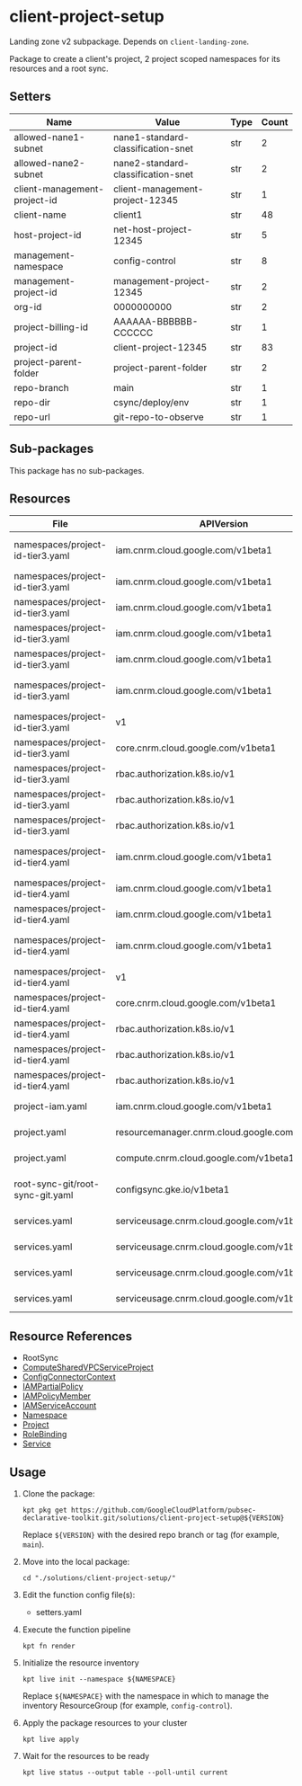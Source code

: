 <!-- BEGINNING OF PRE-COMMIT-BLUEPRINT DOCS HOOK:TITLE -->
# client-project-setup


<!-- END OF PRE-COMMIT-BLUEPRINT DOCS HOOK:TITLE -->

<!-- BEGINNING OF PRE-COMMIT-BLUEPRINT DOCS HOOK:BODY -->
Landing zone v2 subpackage.
Depends on `client-landing-zone`.

Package to create a client's project, 2 project scoped namespaces for its resources and a root sync.

## Setters

|             Name             |               Value                | Type | Count |
|------------------------------|------------------------------------|------|-------|
| allowed-nane1-subnet         | nane1-standard-classification-snet | str  |     2 |
| allowed-nane2-subnet         | nane2-standard-classification-snet | str  |     2 |
| client-management-project-id | client-management-project-12345    | str  |     1 |
| client-name                  | client1                            | str  |    48 |
| host-project-id              | net-host-project-12345             | str  |     5 |
| management-namespace         | config-control                     | str  |     8 |
| management-project-id        | management-project-12345           | str  |     2 |
| org-id                       |                         0000000000 | str  |     2 |
| project-billing-id           | AAAAAA-BBBBBB-CCCCCC               | str  |     1 |
| project-id                   | client-project-12345               | str  |    83 |
| project-parent-folder        | project-parent-folder              | str  |     2 |
| repo-branch                  | main                               | str  |     1 |
| repo-dir                     | csync/deploy/env                   | str  |     1 |
| repo-url                     | git-repo-to-observe                | str  |     1 |

## Sub-packages

This package has no sub-packages.

## Resources

|               File               |                  APIVersion                   |              Kind              |                                    Name                                     |         Namespace          |
|----------------------------------|-----------------------------------------------|--------------------------------|-----------------------------------------------------------------------------|----------------------------|
| namespaces/project-id-tier3.yaml | iam.cnrm.cloud.google.com/v1beta1             | IAMServiceAccount              | project-id-tier3-sa                                                         | client-name-config-control |
| namespaces/project-id-tier3.yaml | iam.cnrm.cloud.google.com/v1beta1             | IAMPolicyMember                | project-id-tier3-sa-serviceaccountadmin-project-id-permissions              | client-name-projects       |
| namespaces/project-id-tier3.yaml | iam.cnrm.cloud.google.com/v1beta1             | IAMPolicyMember                | project-id-tier3-sa-securityadmin-project-id-permissions                    | client-name-projects       |
| namespaces/project-id-tier3.yaml | iam.cnrm.cloud.google.com/v1beta1             | IAMPolicyMember                | project-id-tier3-sa-tier3-firewallrule-admin-app-infra-folder-permissions   | client-name-hierarchy      |
| namespaces/project-id-tier3.yaml | iam.cnrm.cloud.google.com/v1beta1             | IAMPolicyMember                | project-id-tier3-sa-tier3-dnsrecord-admin-host-project-id-permissions       | client-name-projects       |
| namespaces/project-id-tier3.yaml | iam.cnrm.cloud.google.com/v1beta1             | IAMPartialPolicy               | project-id-tier3-sa-workload-identity-binding                               | client-name-config-control |
| namespaces/project-id-tier3.yaml | v1                                            | Namespace                      | project-id-tier3                                                            |                            |
| namespaces/project-id-tier3.yaml | core.cnrm.cloud.google.com/v1beta1            | ConfigConnectorContext         | configconnectorcontext.core.cnrm.cloud.google.com                           | project-id-tier3           |
| namespaces/project-id-tier3.yaml | rbac.authorization.k8s.io/v1                  | RoleBinding                    | cnrm-viewer-project-id-tier3                                                | client-name-networking     |
| namespaces/project-id-tier3.yaml | rbac.authorization.k8s.io/v1                  | RoleBinding                    | cnrm-viewer-project-id-tier3                                                | project-id-tier4           |
| namespaces/project-id-tier3.yaml | rbac.authorization.k8s.io/v1                  | RoleBinding                    | syncs-repo                                                                  | project-id-tier3           |
| namespaces/project-id-tier4.yaml | iam.cnrm.cloud.google.com/v1beta1             | IAMServiceAccount              | project-id-tier4-sa                                                         | client-name-config-control |
| namespaces/project-id-tier4.yaml | iam.cnrm.cloud.google.com/v1beta1             | IAMPolicyMember                | project-id-tier4-sa-networkuser-allowed-nane1-subnet-permissions            | client-name-networking     |
| namespaces/project-id-tier4.yaml | iam.cnrm.cloud.google.com/v1beta1             | IAMPolicyMember                | project-id-tier4-sa-networkuser-allowed-nane2-subnet-permissions            | client-name-networking     |
| namespaces/project-id-tier4.yaml | iam.cnrm.cloud.google.com/v1beta1             | IAMPartialPolicy               | project-id-tier4-sa-workload-identity-binding                               | client-name-config-control |
| namespaces/project-id-tier4.yaml | v1                                            | Namespace                      | project-id-tier4                                                            |                            |
| namespaces/project-id-tier4.yaml | core.cnrm.cloud.google.com/v1beta1            | ConfigConnectorContext         | configconnectorcontext.core.cnrm.cloud.google.com                           | project-id-tier4           |
| namespaces/project-id-tier4.yaml | rbac.authorization.k8s.io/v1                  | RoleBinding                    | cnrm-viewer-project-id-tier4                                                | client-name-networking     |
| namespaces/project-id-tier4.yaml | rbac.authorization.k8s.io/v1                  | RoleBinding                    | cnrm-viewer-project-id-tier4                                                | project-id-tier3           |
| namespaces/project-id-tier4.yaml | rbac.authorization.k8s.io/v1                  | RoleBinding                    | syncs-repo                                                                  | project-id-tier4           |
| project-iam.yaml                 | iam.cnrm.cloud.google.com/v1beta1             | IAMPolicyMember                | client-name-config-control-sa-iamserviceaccountadmin-project-id-permissions | client-name-projects       |
| project.yaml                     | resourcemanager.cnrm.cloud.google.com/v1beta1 | Project                        | project-id                                                                  | client-name-projects       |
| project.yaml                     | compute.cnrm.cloud.google.com/v1beta1         | ComputeSharedVPCServiceProject | project-id-svpcservice                                                      | client-name-networking     |
| root-sync-git/root-sync-git.yaml | configsync.gke.io/v1beta1                     | RootSync                       | project-id-csync                                                            | config-management-system   |
| services.yaml                    | serviceusage.cnrm.cloud.google.com/v1beta1    | Service                        | project-id-iam                                                              | client-name-projects       |
| services.yaml                    | serviceusage.cnrm.cloud.google.com/v1beta1    | Service                        | project-id-resourcemanager                                                  | client-name-projects       |
| services.yaml                    | serviceusage.cnrm.cloud.google.com/v1beta1    | Service                        | project-id-billing                                                          | client-name-projects       |
| services.yaml                    | serviceusage.cnrm.cloud.google.com/v1beta1    | Service                        | project-id-serviceusage                                                     | client-name-projects       |

## Resource References

- RootSync
- [ComputeSharedVPCServiceProject](https://cloud.google.com/config-connector/docs/reference/resource-docs/compute/computesharedvpcserviceproject)
- [ConfigConnectorContext](https://cloud.google.com/config-connector/docs/how-to/advanced-install#addon-configuring)
- [IAMPartialPolicy](https://cloud.google.com/config-connector/docs/reference/resource-docs/iam/iampartialpolicy)
- [IAMPolicyMember](https://cloud.google.com/config-connector/docs/reference/resource-docs/iam/iampolicymember)
- [IAMServiceAccount](https://cloud.google.com/config-connector/docs/reference/resource-docs/iam/iamserviceaccount)
- [Namespace](https://kubernetes.io/docs/reference/generated/kubernetes-api/v1.22/#namespace-v1-core)
- [Project](https://cloud.google.com/config-connector/docs/reference/resource-docs/resourcemanager/project)
- [RoleBinding](https://kubernetes.io/docs/reference/generated/kubernetes-api/v1.22/#rolebinding-v1-rbac-authorization-k8s-io)
- [Service](https://cloud.google.com/config-connector/docs/reference/resource-docs/serviceusage/service)

## Usage

1.  Clone the package:
    ```shell
    kpt pkg get https://github.com/GoogleCloudPlatform/pubsec-declarative-toolkit.git/solutions/client-project-setup@${VERSION}
    ```
    Replace `${VERSION}` with the desired repo branch or tag
    (for example, `main`).

1.  Move into the local package:
    ```shell
    cd "./solutions/client-project-setup/"
    ```

1.  Edit the function config file(s):
    - setters.yaml

1.  Execute the function pipeline
    ```shell
    kpt fn render
    ```

1.  Initialize the resource inventory
    ```shell
    kpt live init --namespace ${NAMESPACE}
    ```
    Replace `${NAMESPACE}` with the namespace in which to manage
    the inventory ResourceGroup (for example, `config-control`).

1.  Apply the package resources to your cluster
    ```shell
    kpt live apply
    ```

1.  Wait for the resources to be ready
    ```shell
    kpt live status --output table --poll-until current
    ```

<!-- END OF PRE-COMMIT-BLUEPRINT DOCS HOOK:BODY -->
